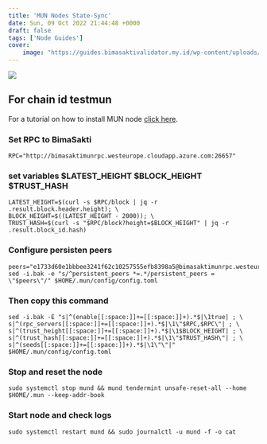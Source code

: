 ```yaml
---
title: 'MUN Nodes State-Sync'
date: Sun, 09 Oct 2022 21:44:48 +0000
draft: false
tags: ['Node Guides']
cover:
    image: "https://guides.bimasaktivalidator.my.id/wp-content/uploads/2022/10/28F9B0FA-FB84-4B23-A837-F7CAFB78095D-1024x341.jpeg"
---
```


![](https://guides.bimasaktivalidator.my.id/wp-content/uploads/2022/10/28F9B0FA-FB84-4B23-A837-F7CAFB78095D-1024x341.jpeg)

## For chain id testmun
For a tutorial on how to install MUN node [click here](https://github.com/elangrr/testnet_guide/tree/main/mun).
### Set RPC to BimaSakti

```
RPC="http://bimasaktimunrpc.westeurope.cloudapp.azure.com:26657"
```

### set variables $LATEST\_HEIGHT $BLOCK\_HEIGHT $TRUST\_HASH

```
LATEST_HEIGHT=$(curl -s $RPC/block | jq -r .result.block.header.height); \
BLOCK_HEIGHT=$((LATEST_HEIGHT - 2000)); \
TRUST_HASH=$(curl -s "$RPC/block?height=$BLOCK_HEIGHT" | jq -r .result.block_id.hash)
```

### Configure persisten peers

```
peers="e1733d60e1bbbee3241f62c10257555efb8398a5@bimasaktimunrpc.westeurope.cloudapp.azure.com:26656"
sed -i.bak -e "s/^persistent_peers *=.*/persistent_peers = \"$peers\"/" $HOME/.mun/config/config.toml
```

### Then copy this command

```
sed -i.bak -E "s|^(enable[[:space:]]+=[[:space:]]+).*$|\1true| ; \
s|^(rpc_servers[[:space:]]+=[[:space:]]+).*$|\1\"$RPC,$RPC\"| ; \
s|^(trust_height[[:space:]]+=[[:space:]]+).*$|\1$BLOCK_HEIGHT| ; \
s|^(trust_hash[[:space:]]+=[[:space:]]+).*$|\1\"$TRUST_HASH\"| ; \
s|^(seeds[[:space:]]+=[[:space:]]+).*$|\1\"\"|" $HOME/.mun/config/config.toml
```

### Stop and reset the node

```
sudo systemctl stop mund && mund tendermint unsafe-reset-all --home $HOME/.mun --keep-addr-book
```

### Start node and check logs

```
sudo systemctl restart mund && sudo journalctl -u mund -f -o cat
```
